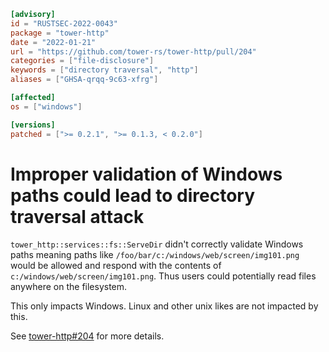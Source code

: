 ```toml
[advisory]
id = "RUSTSEC-2022-0043"
package = "tower-http"
date = "2022-01-21"
url = "https://github.com/tower-rs/tower-http/pull/204"
categories = ["file-disclosure"]
keywords = ["directory traversal", "http"]
aliases = ["GHSA-qrqq-9c63-xfrg"]

[affected]
os = ["windows"]

[versions]
patched = [">= 0.2.1", ">= 0.1.3, < 0.2.0"]
```

# Improper validation of Windows paths could lead to directory traversal attack

`tower_http::services::fs::ServeDir` didn't correctly validate Windows paths
meaning paths like `/foo/bar/c:/windows/web/screen/img101.png` would be allowed
and respond with the contents of `c:/windows/web/screen/img101.png`. Thus users
could potentially read files anywhere on the filesystem.

This only impacts Windows. Linux and other unix likes are not impacted by this.

See [tower-http#204] for more details.

[tower-http#204]: https://github.com/tower-rs/tower-http/pull/204
